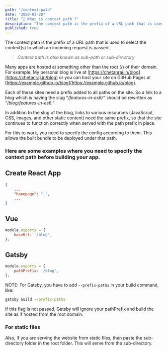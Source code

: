 ```yaml
---
path: "/context-path"
date: "2020-03-28"
title: "🤔 What is context path ?"
description: "The context path is the prefix of a URL path that is used to select the context(s) to which an incoming request is passed."
published: true
---
```


The context path is the prefix of a URL path that is used to select the context(s) to which an incoming request is passed.

> *Context path is also known as sub-path or sub-directory*

Many apps are hosted at something other than the root (/) of their domain. For example, My personal blog is live at [https://chetanraj.in/blog](https://chetanraj.in/blog) or you can host your site on GitHub Pages at [https://example.github.io/blog](https://example.github.io/blog).

Each of these sites need a prefix added to all paths on the site. So a link to a blog which is having the slug “*/features-in-es6/”* should be rewritten as “*/blog/features-in-es6.*”

In addition to the slug of the blog, links to various resources (JavaScript, CSS, images, and other static content) need the same prefix, so that the site continues to function correctly when served with the path prefix in place.

For this to work, you need to specify the config according to them. This allows the built bundle to be deployed under that path.

### Here are some examples where you need to specify the context path before building your app.

## Create React App

```json:title=package.json
{
    ...
    "homepage": ".",
    ...
}
```

## Vue

```js:title=vue.config.js
module.exports = {
    baseUrl: '/blog',
};
```

## Gatsby

```js:title=gatsby-config.js
module.exports = {
    pathPrefix: '/blog',
};
```

NOTE: For Gatsby, you have to add `--prefix-paths` in your build command, like:
```bash
gatsby build --prefix-paths
```
If this flag is not passed, Gatsby will ignore your pathPrefix and build the site as if hosted from the root domain.

### For static files
Also, If you are serving the website from static files, then paste the sub-directory folder in the root folder. This will serve from the sub-directory.
